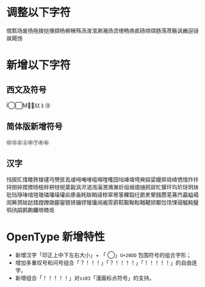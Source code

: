 # 调整以下字符
倌匦场废扬拖拨挞捶撷杨梆棰殇汤泼涫涮潲炀烫璁畅疡疯砀绑缬肠荡荩觞讽豳逭铴飒飓饧

# 新增以下字符
## 西文及符号
İ⃝⃞Ⅿ〰̹〷〻㊟
## 简体版新增符号
㊞㊟㊣㊤㊥㊦㊧㊨

## 汉字
㤘㧐㧟㸆䁖䏝䥽䦃丏僰匜厾叆呣唵嗐嗞嘚嘡嚄囧垱埵堉塆奭姮媭嫚屌峣嵖恓愔拃拤挦捯捽揳摽旸杻柈栟梿棁棻榖沨浕浥湉滃滪滫澥炘烜焗熜熥牁牂牤獴玕玙玠玡玥玦玭珰琤琫琯瑄璈璘璠璪瓘疭瘆盉眊眬睄祾秾窣窸箓粿縠纴罽羑翚膙臜芼茀茓藠螠褟訚豨赟跐跶踒蹚蹽蹾郿鋆铻锜镚镠镴镵闿阇雱霨靰靸靿鞡鞧鞬颎颙饸饹馃骎魆鲀鳀鸮鸻鹐鹮齁齉𠳐𥻗𬉼

# OpenType 新增特性
- 新增汉字「印正上中下左右大小」+  「 ⃝」`U+20DD` 包围符号的组合字形；
- 增加多重叹号和问号组合「？！！！」「？！！！！」「！！！！！」的自由连字。
- 新增组合「！！！！！」对`ss03`「漫画标点符号」的支持。